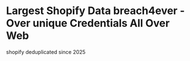 # Largest Shopify Data breach4ever - Over unique Credentials All Over Web
shopify deduplicated since 2025
